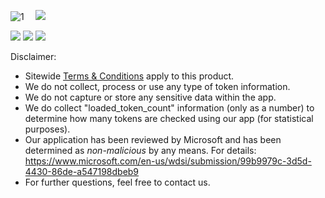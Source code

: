 ![1](https://i.ibb.co/PGNLDrH/TVC-mainlogo-forgithub1.png)
⠀
![](https://i.ibb.co/8jP9s5q/TVC-sellixdesign1.png)

![](https://i.ibb.co/syjdR6x/TVC-sellixdesign2.png)
[![](https://i.ibb.co/RpBzqt5/TVC-sellixdesign3.png)](https://github.com/TokenverseTools/Twitter-Token-Checker/releases/download/v2.0/TOKENVERSE-Twitter-Token-Checker.zip)
[![](https://i.ibb.co/nQfv36k/TVC-sellixdesign4.png)](https://tokenverse.store)

 
Disclaimer:
- Sitewide [Terms & Conditions](https://tokenverse.store/terms) apply to this product.
- We do not collect, process or use any type of token information.
- We do not capture or store any sensitive data within the app.
- We do collect "loaded_token_count" information (only as a number) to determine how many tokens are checked using our app (for statistical purposes).
- Our application has been reviewed by Microsoft and has been determined as *non-malicious* by any means. For details: https://www.microsoft.com/en-us/wdsi/submission/99b9979c-3d5d-4430-86de-a547198dbeb9
- For further questions, feel free to contact us.
